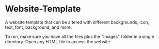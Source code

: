 # Website-Template
A website template that can be altered with different backgrounds, icon, text, font, background, and more.

To run, make sure you have all the files plus the "images" folder in a single directory. Open any HTML file to access the website.

